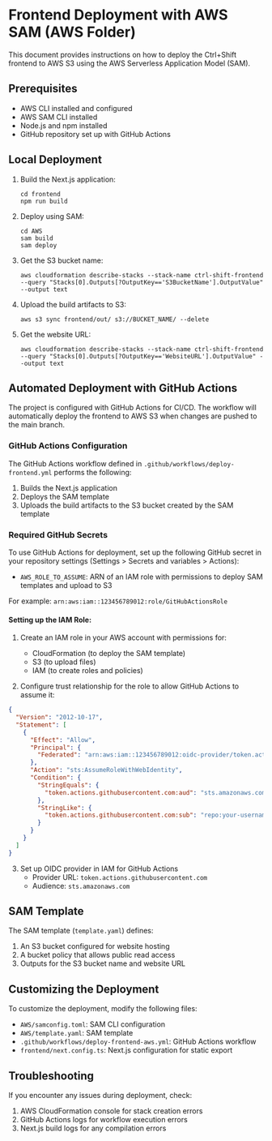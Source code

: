 # Frontend Deployment with AWS SAM (AWS Folder)

This document provides instructions on how to deploy the Ctrl+Shift frontend to AWS S3 using the AWS Serverless Application Model (SAM).

## Prerequisites

- AWS CLI installed and configured
- AWS SAM CLI installed
- Node.js and npm installed
- GitHub repository set up with GitHub Actions

## Local Deployment

1. Build the Next.js application:
   ```
   cd frontend
   npm run build
   ```

2. Deploy using SAM:
   ```
   cd AWS
   sam build
   sam deploy
   ```

3. Get the S3 bucket name:
   ```
   aws cloudformation describe-stacks --stack-name ctrl-shift-frontend --query "Stacks[0].Outputs[?OutputKey=='S3BucketName'].OutputValue" --output text
   ```

4. Upload the build artifacts to S3:
   ```
   aws s3 sync frontend/out/ s3://BUCKET_NAME/ --delete
   ```

5. Get the website URL:
   ```
   aws cloudformation describe-stacks --stack-name ctrl-shift-frontend --query "Stacks[0].Outputs[?OutputKey=='WebsiteURL'].OutputValue" --output text
   ```

## Automated Deployment with GitHub Actions

The project is configured with GitHub Actions for CI/CD. The workflow will automatically deploy the frontend to AWS S3 when changes are pushed to the main branch.

### GitHub Actions Configuration

The GitHub Actions workflow defined in `.github/workflows/deploy-frontend.yml` performs the following:

1. Builds the Next.js application
2. Deploys the SAM template
3. Uploads the build artifacts to the S3 bucket created by the SAM template

### Required GitHub Secrets

To use GitHub Actions for deployment, set up the following GitHub secret in your repository settings (Settings > Secrets and variables > Actions):

- `AWS_ROLE_TO_ASSUME`: ARN of an IAM role with permissions to deploy SAM templates and upload to S3

For example: `arn:aws:iam::123456789012:role/GitHubActionsRole`

#### Setting up the IAM Role:

1. Create an IAM role in your AWS account with permissions for:
   - CloudFormation (to deploy the SAM template)
   - S3 (to upload files)
   - IAM (to create roles and policies)

2. Configure trust relationship for the role to allow GitHub Actions to assume it:

```json
{
  "Version": "2012-10-17",
  "Statement": [
    {
      "Effect": "Allow",
      "Principal": {
        "Federated": "arn:aws:iam::123456789012:oidc-provider/token.actions.githubusercontent.com"
      },
      "Action": "sts:AssumeRoleWithWebIdentity",
      "Condition": {
        "StringEquals": {
          "token.actions.githubusercontent.com:aud": "sts.amazonaws.com"
        },
        "StringLike": {
          "token.actions.githubusercontent.com:sub": "repo:your-username/your-repo:*"
        }
      }
    }
  ]
}
```

3. Set up OIDC provider in IAM for GitHub Actions
   - Provider URL: `token.actions.githubusercontent.com`
   - Audience: `sts.amazonaws.com`

## SAM Template

The SAM template (`template.yaml`) defines:

1. An S3 bucket configured for website hosting
2. A bucket policy that allows public read access
3. Outputs for the S3 bucket name and website URL

## Customizing the Deployment

To customize the deployment, modify the following files:

- `AWS/samconfig.toml`: SAM CLI configuration
- `AWS/template.yaml`: SAM template
- `.github/workflows/deploy-frontend-aws.yml`: GitHub Actions workflow
- `frontend/next.config.ts`: Next.js configuration for static export

## Troubleshooting

If you encounter any issues during deployment, check:

1. AWS CloudFormation console for stack creation errors
2. GitHub Actions logs for workflow execution errors
3. Next.js build logs for any compilation errors
